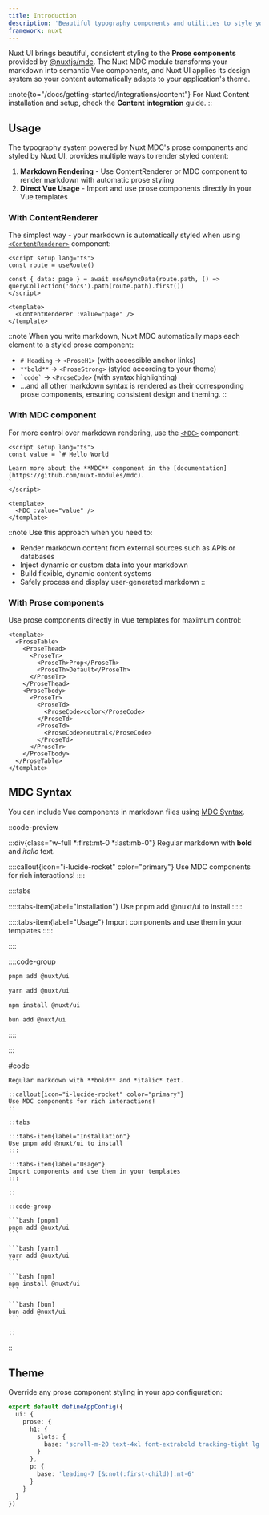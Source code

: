 ```yaml
---
title: Introduction
description: 'Beautiful typography components and utilities to style your content with Nuxt UI.'
framework: nuxt
---
```


Nuxt UI brings beautiful, consistent styling to the **Prose components** provided by [@nuxtjs/mdc](https://github.com/nuxt-modules/mdc). The Nuxt MDC module transforms your markdown into semantic Vue components, and Nuxt UI applies its design system so your content automatically adapts to your application's theme.

::note{to="/docs/getting-started/integrations/content"}
For Nuxt Content installation and setup, check the **Content integration** guide.
::

## Usage

The typography system powered by Nuxt MDC's prose components and styled by Nuxt UI, provides multiple ways to render styled content:

1. **Markdown Rendering** - Use ContentRenderer or MDC component to render markdown with automatic prose styling
2. **Direct Vue Usage** - Import and use prose components directly in your Vue templates

### With ContentRenderer

The simplest way - your markdown is automatically styled when using [`<ContentRenderer>`](https://content.nuxt.com/components/content-renderer) component:

```vue [pages/\[...slug\\].vue]
<script setup lang="ts">
const route = useRoute()

const { data: page } = await useAsyncData(route.path, () => queryCollection('docs').path(route.path).first())
</script>

<template>
  <ContentRenderer :value="page" />
</template>
```

::note
When you write markdown, Nuxt MDC automatically maps each element to a styled prose component:
- `# Heading` → `<ProseH1>` (with accessible anchor links)
- `**bold**` → `<ProseStrong>` (styled according to your theme)
- `` `code` `` → `<ProseCode>` (with syntax highlighting)
- ...and all other markdown syntax is rendered as their corresponding prose components, ensuring consistent design and theming.
::

### With MDC component

For more control over markdown rendering, use the [`<MDC>`](https://github.com/nuxt-modules/mdc) component:

```vue
<script setup lang="ts">
const value = `# Hello World

Learn more about the **MDC** component in the [documentation](https://github.com/nuxt-modules/mdc).
`
</script>

<template>
  <MDC :value="value" />
</template>
```

::note
Use this approach when you need to:
- Render markdown content from external sources such as APIs or databases
- Inject dynamic or custom data into your markdown
- Build flexible, dynamic content systems
- Safely process and display user-generated markdown
::

### With Prose components

Use prose components directly in Vue templates for maximum control:

```vue
<template>
  <ProseTable>
    <ProseThead>
      <ProseTr>
        <ProseTh>Prop</ProseTh>
        <ProseTh>Default</ProseTh>
      </ProseTr>
    </ProseThead>
    <ProseTbody>
      <ProseTr>
        <ProseTd>
          <ProseCode>color</ProseCode>
        </ProseTd>
        <ProseTd>
          <ProseCode>neutral</ProseCode>
        </ProseTd>
      </ProseTr>
    </ProseTbody>
  </ProseTable>
</template>
```

## MDC Syntax

You can include Vue components in markdown files using [MDC Syntax](https://content.nuxt.com/docs/files/markdown#mdc-syntax).

::code-preview

:::div{class="w-full *:first:mt-0 *:last:mb-0"}
Regular markdown with **bold** and *italic* text.

::::callout{icon="i-lucide-rocket" color="primary"}
Use MDC components for rich interactions!
::::

::::tabs

:::::tabs-item{label="Installation"}
Use pnpm add @nuxt/ui to install
:::::

:::::tabs-item{label="Usage"}
Import components and use them in your templates
:::::

::::

::::code-group

```bash [pnpm]
pnpm add @nuxt/ui
```

```bash [yarn]
yarn add @nuxt/ui
```

```bash [npm]
npm install @nuxt/ui
```

```bash [bun]
bun add @nuxt/ui
````

::::

:::

#code
````mdc
Regular markdown with **bold** and *italic* text.

::callout{icon="i-lucide-rocket" color="primary"}
Use MDC components for rich interactions!
::

::tabs

:::tabs-item{label="Installation"}
Use pnpm add @nuxt/ui to install
:::

:::tabs-item{label="Usage"}
Import components and use them in your templates
:::

::

::code-group

```bash [pnpm]
pnpm add @nuxt/ui
```

```bash [yarn]
yarn add @nuxt/ui
```

```bash [npm]
npm install @nuxt/ui
```

```bash [bun]
bun add @nuxt/ui
```

::

````

::

## Theme

Override any prose component styling in your app configuration:

```ts [app.config.ts]
export default defineAppConfig({
  ui: {
    prose: {
      h1: {
        slots: {
          base: 'scroll-m-20 text-4xl font-extrabold tracking-tight lg:text-5xl'
        }
      },
      p: {
        base: 'leading-7 [&:not(:first-child)]:mt-6'
      }
    }
  }
})
```
